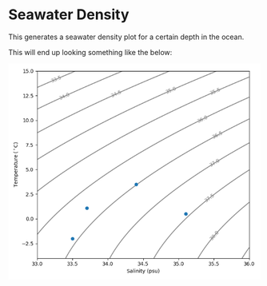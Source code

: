 # Seawater Density

This generates a seawater density plot for a certain depth in the ocean.

This will end up looking something like the below:

![](example_figure.png)



